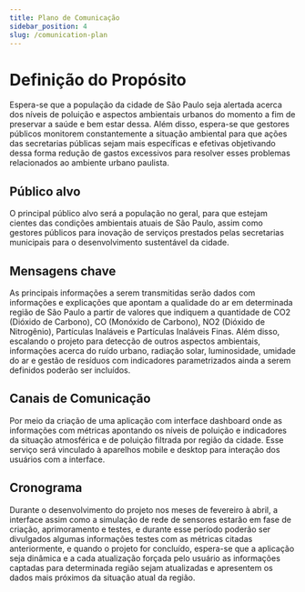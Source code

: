 ```yaml
---
title: Plano de Comunicação
sidebar_position: 4
slug: /comunication-plan
---
```


# Definição do Propósito

Espera-se que a população da cidade de São Paulo seja alertada acerca dos níveis de poluição e aspectos ambientais urbanos do momento a fim de preservar a saúde e bem estar dessa. Além disso, espera-se que gestores públicos monitorem constantemente a situação ambiental para que ações das secretarias públicas sejam mais específicas e efetivas objetivando dessa forma redução de gastos excessivos para resolver esses problemas relacionados ao ambiente urbano paulista. 

## Público alvo

O principal público alvo será a população no geral, para que estejam cientes das condições ambientais atuais de São Paulo, assim como gestores públicos para inovação de serviços prestados pelas secretarias municipais para o desenvolvimento sustentável da cidade.

## Mensagens chave

As principais informações a serem transmitidas serão dados com informações e explicações que apontam a qualidade do ar em determinada região de São Paulo a partir de valores que indiquem a quantidade de CO2 (Dióxido de Carbono), CO (Monóxido de Carbono), NO2 (Dióxido de Nitrogênio), Partículas Inaláveis e Partículas Inaláveis Finas. Além disso, escalando o projeto para detecção de outros aspectos ambientais, informações acerca do ruído urbano, radiação solar, luminosidade, umidade do ar e gestão de resíduos com indicadores parametrizados ainda a serem definidos poderão ser incluídos.

## Canais de Comunicação

Por meio da criação de uma aplicação com interface dashboard onde as informações com métricas apontando os níveis de poluição e indicadores da situação atmosférica e de poluição filtrada por região da cidade. Esse serviço será vinculado à aparelhos mobile e desktop para interação dos usuários com a interface.

## Cronograma

Durante o desenvolvimento do projeto nos meses de fevereiro à abril, a interface assim como a simulação de rede de sensores estarão em fase de criação, aprimoramento e testes, e durante esse período poderão ser divulgados algumas informações testes com as métricas citadas anteriormente, e quando o projeto for concluído, espera-se que a aplicação seja dinâmica e a cada atualização forçada pelo usuário as informações captadas para determinada região sejam atualizadas e apresentem os dados mais próximos da situação atual da região.